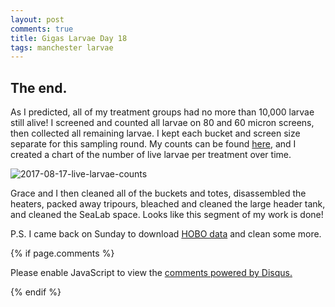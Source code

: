 ```yaml
---
layout: post
comments: true
title: Gigas Larvae Day 18
tags: manchester larvae
---
```


## The end.

As I predicted, all of my treatment groups had no more than 10,000 larvae still alive! I screened and counted all larvae on 80 and 60 micron screens, then collected all remaining larvae. I kept each bucket and screen size separate for this sampling round. My counts can be found [here](https://github.com/RobertsLab/project-oyster-oa/blob/master/data/Manchester/2017-07-30-Pacific-Oyster-Larvae/2017-08-02-Larvae-Counts.xlsx), and I created a chart of the number of live larvae per treatment over time.

![2017-08-17-live-larvae-counts](https://user-images.githubusercontent.com/22335838/29899381-f8a2eea0-8d9f-11e7-8051-f3da86cbff82.jpg)

Grace and I then cleaned all of the buckets and totes, disassembled the heaters, packed away tripours, bleached and cleaned the large header tank, and cleaned the SeaLab space. Looks like this segment of my work is done!

P.S. I came back on Sunday to download [HOBO data](https://github.com/RobertsLab/project-oyster-oa/tree/master/data/Manchester/2017-07-30-Pacific-Oyster-Larvae/HOBO-Data) and clean some more.

{% if page.comments %}

<div id="disqus_thread"></div>
<script>

/**
*  RECOMMENDED CONFIGURATION VARIABLES: EDIT AND UNCOMMENT THE SECTION BELOW TO INSERT DYNAMIC VALUES FROM YOUR PLATFORM OR CMS.
*  LEARN WHY DEFINING THESE VARIABLES IS IMPORTANT: https://disqus.com/admin/universalcode/#configuration-variables*/
/*
var disqus_config = function () {
this.page.url = PAGE_URL;  // Replace PAGE_URL with your page's canonical URL variable
this.page.identifier = PAGE_IDENTIFIER; // Replace PAGE_IDENTIFIER with your page's unique identifier variable
};
*/
(function() { // DON'T EDIT BELOW THIS LINE
var d = document, s = d.createElement('script');
s.src = 'https://the-responsible-grad-student.disqus.com/embed.js';
s.setAttribute('data-timestamp', +new Date());
(d.head || d.body).appendChild(s);
})();
</script>
<noscript>Please enable JavaScript to view the <a href="https://disqus.com/?ref_noscript">comments powered by Disqus.</a></noscript>

{% endif %}

<script id="dsq-count-scr" src="//the-responsible-grad-student.disqus.com/count.js" async></script>
